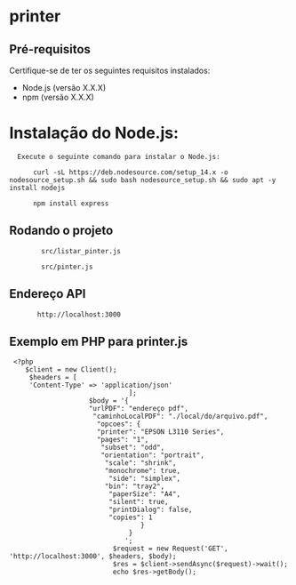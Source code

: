 # printer

## Pré-requisitos

  Certifique-se de ter os seguintes requisitos instalados:

  - Node.js (versão X.X.X)
  - npm (versão X.X.X)

  
# Instalação do Node.js:

      Execute o seguinte comando para instalar o Node.js:
   
          curl -sL https://deb.nodesource.com/setup_14.x -o nodesource_setup.sh && sudo bash nodesource_setup.sh && sudo apt -y install nodejs
   
          npm install express
   
   ## Rodando o projeto
   
            src/listar_pinter.js
   
            src/pinter.js
  
   ## Endereço API
   
           http://localhost:3000
   
   ## Exemplo em PHP para printer.js
   
     <?php
        $client = new Client();
         $headers = [
         'Content-Type' => 'application/json'
                                  ];
                        $body = '{
                        "urlPDF": "endereço pdf",
                         "caminhoLocalPDF": "./local/do/arquivo.pdf",
                          "opcoes": {
                          "printer": "EPSON L3110 Series",
                          "pages": "1",
                           "subset": "odd",
                           "orientation": "portrait",
                            "scale": "shrink",
                            "monochrome": true,
                             "side": "simplex",
                            "bin": "tray2",
                             "paperSize": "A4",
                             "silent": true,
                             "printDialog": false,
                             "copies": 1
                                     }
                                  }
                                 ';
                              $request = new Request('GET', 'http://localhost:3000', $headers, $body);
                              $res = $client->sendAsync($request)->wait();
                              echo $res->getBody();

   

   
   

